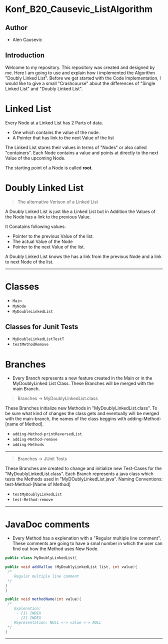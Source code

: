 # Konf_B20_Causevic_ListAlgorithm

## Author
- Alen Causevic

## Introduction 
 Welcome to my repository. This repository was created and designed by me. Here I am going to use and explain how i implemented the Algorithm "Doubly Linked List". Before we get  started with the Code Implementation, I would like to give a small "Crashcourse"  about the differences of "Single Linked List" and "Doubly Linked List".
 
# Linked List 

Every Node at a Linked List has 2 Parts of data. 
- One which contains the value of the node.
- A Pointer that has link to the next Value of the list

The Linked List stores their values in terms of "Nodes" or also called "containers". 
Each Node contains a value and points at directly to the next Value of the upcoming Node. 

The starting point of a Node is called **root**.



# Doubly Linked List
> The alternative Verison of a Linked List 

A Doubly Linked List is just like a Linked List but in Addition the Values of the Node has a link to the previous Value.

It Conatains following values: 
- Pointer to the previous Value of the list.
- The actual Value of the Node 
- Pointer to the next Value of the list.

A Doubly Linked List knows the has a link from the previous Node and a link to next Node of the list. 

___
# Classes
- `Main`
- `MyNode`
- `MyDoubleLinkedList`

## Classes for Junit Tests ##
- `MyDoubleLinkedListTestT`
- `testMethodRemove`


# Branches
 -  Every Branch represents a new feature created in the Main or in the MyDoublyLinked List Class. These Branches will be merged with the main Branch.

> Branches -> MyDoublyLinkedList.class

These Branches initialize new Methods in "MyDoublyLinkedList.class". To be sure what kind of changes the class gets and eventually will be merged with the main-branch, the names of the class beggins with adding-Method-[name of Method]. 

- `adding-Method-printReversedList`
- `adding-Method-remove`
- `adding-Methods`

---

> Branches -> JUnit Tests

These Branches are created to change and initialize new Test-Cases for the "MyDoublyLinkedList.class". Each Branch represents a java class which tests the Methods used in "MyDOublyLinkedList.java".
Naming Conventions: test-Method-[Name of Method]
- `testMyDoublyLinkedList`
- `test-Method-remove`
___

# JavaDoc comments

- Every Method has a explenation with a "Regular multiple line comment". These comments are going to have a smal number in which the user can find out how the Method uses New Node.

```Java
public class MyDoublyLinkedList{

public void addVallue (MyDoublyLinkedList list, int value){
 /*
    Regular multiple line comment 
 */
}
}
```

```Java
public void methodName(int value){
 /*
    Explenation:  
     - [1] INDEX
     - [2] INDEX
    Representation: NULL <-> value <-> NULL
 */
}
```

___


